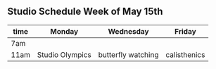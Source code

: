 ## Studio Schedule Week of May 15th

| time | Monday | Wednesday | Friday |
| ---- | ------ | --------- | ------ |
| 7am | | | |
|11am|Studio Olympics|butterfly watching|calisthenics|

